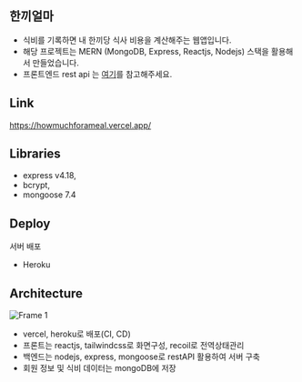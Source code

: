 ## 한끼얼마
- 식비를 기록하면 내 한끼당 식사 비용을 계산해주는 웹앱입니다.
- 해당 프로젝트는 MERN (MongoDB, Express, Reactjs, Nodejs) 스택을 활용해서 만들었습니다.
- 프론트엔드 rest api 는 [여기](https://github.com/keemkeeman/howmuchforameal-front-end)를 참고해주세요.

## Link
https://howmuchforameal.vercel.app/

## Libraries
- express v4.18,
- bcrypt,
- mongoose 7.4


## Deploy
서버 배포
- Heroku

## Architecture
![Frame 1](https://github.com/keemkeeman/manstagram/assets/82154123/d99b2b57-6654-4db2-bdba-90ec4ef03afb)
- vercel, heroku로 배포(CI, CD)
- 프론트는 reactjs, tailwindcss로 화면구성, recoil로 전역상태관리
- 백엔드는 nodejs, express, mongoose로 restAPI 활용하여 서버 구축
- 회원 정보 및 식비 데이터는 mongoDB에 저장
